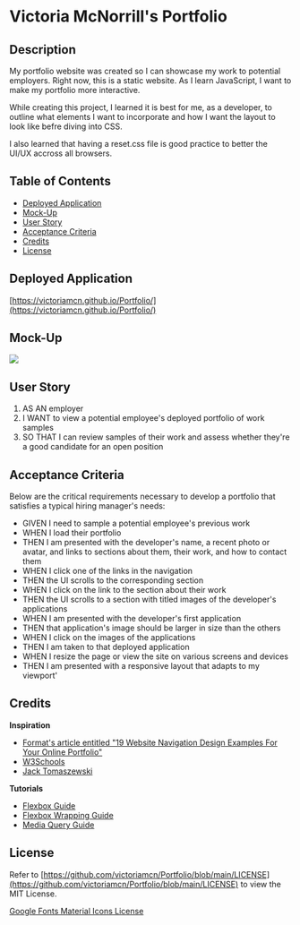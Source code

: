 # Victoria McNorrill's Portfolio

## Description

My portfolio website was created so I can showcase my work to potential employers. Right now, this is a static website. As I learn JavaScript, I want to make my portfolio more interactive.

While creating this project, I learned it is best for me, as a developer, to outline what elements I want to incorporate and how I want the layout to look like befre diving into CSS.

I also learned that having a reset.css file is good practice to better the UI/UX accross all browsers.

## Table of Contents

- [Deployed Application](#deployed-application)
- [Mock-Up](#mock-up)
- [User Story](#user-story)
- [Acceptance Criteria](#acceptance-criteria)
- [Credits](#credits)
- [License](#license)

## Deployed Application

[https://victoriamcn.github.io/Portfolio/](https://victoriamcn.github.io/Portfolio/)

## Mock-Up

![](https://github.com/victoriamcn/Portfolio/blob/main/assets/Mock%20Up/Portfolio.gif)

## User Story

1. AS AN employer
2. I WANT to view a potential employee's deployed portfolio of work samples
3. SO THAT I can review samples of their work and assess whether they're a good candidate for an open position

## Acceptance Criteria

Below are the critical requirements necessary to develop a portfolio that satisfies a typical hiring manager's needs:

- GIVEN I need to sample a potential employee's previous work
- WHEN I load their portfolio
- THEN I am presented with the developer's name, a recent photo or avatar, and links to sections about them, their work, and how to contact them
- WHEN I click one of the links in the navigation
- THEN the UI scrolls to the corresponding section
- WHEN I click on the link to the section about their work
- THEN the UI scrolls to a section with titled images of the developer's applications
- WHEN I am presented with the developer's first application
- THEN that application's image should be larger in size than the others
- WHEN I click on the images of the applications
- THEN I am taken to that deployed application
- WHEN I resize the page or view the site on various screens and devices
- THEN I am presented with a responsive layout that adapts to my viewport'


## Credits

**Inspiration**
- [Format's article entitled "19 Website Navigation Design Examples For Your Online Portfolio"](https://www.format.com/magazine/resources/photography/website-navigation-designs)
- [W3Schools](https://www.w3schools.com/howto/tryw3css_templates_portfolio.htm#portfolio)
- [Jack Tomaszewski](https://jtom.me/portfolio/)

**Tutorials**
- [Flexbox Guide](https://css-tricks.com/snippets/css/a-guide-to-flexbox/)
- [Flexbox Wrapping Guide](https://developer.mozilla.org/en-US/docs/Web/CSS/CSS_Flexible_Box_Layout/Mastering_Wrapping_of_Flex_Items)
- [Media Query Guide](https://css-tricks.com/snippets/css/media-queries-for-standard-devices/)

## License

Refer to [https://github.com/victoriamcn/Portfolio/blob/main/LICENSE](https://github.com/victoriamcn/Portfolio/blob/main/LICENSE) to view the MIT License.

[Google Fonts Material Icons License](https://www.apache.org/licenses/LICENSE-2.0.txt)